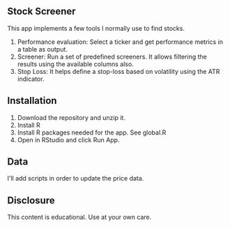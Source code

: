 

## Stock Screener

This app implements a few tools I normally use to find stocks. 

1. Performance evaluation: Select a ticker and get performance metrics in a table as output.
2. Screener: Run a set of predefined screeners. It allows filtering the results using the available columns also. 
3. Stop Loss: It helps define a stop-loss based on volatility using the ATR indicator. 

## Installation

1. Download the repository and unzip it. 
2. Install R
3. Install R packages needed for the app. See global.R
4. Open in RStudio and click Run App. 

## Data

I'll add scripts in order to update the price data.

## Disclosure

This content is educational. Use at your own care. 

